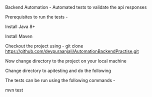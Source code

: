 Backend Automation - Automated tests to validate the api responses 

Prerequisites to run the tests -

Install Java 8+

Install Maven


Checkout the project using - git clone https://github.com/devpuraanjali/AutomationBackendPractise.git

Now change directory to the project on your local machine

Change directory to apitesting and do the following 

The tests can be run using the following commands - 

mvn test
